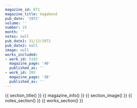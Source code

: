 ```yaml
---
magazine_id: 871
magazine_title: Vagabond
pub_date: '1972'
volume: ''
number: 15
month: ''
notes: null
pub_date1: 31/12/1972
pub_date2: null
image: null
works_included:
- work_id: 5103
  magazine_page: '40'
  published_as: ''
- work_id: 205
  magazine_page: '38'
  published_as: ''
---
```


{{ section_title() }}
{{ magazine_info() }}
{{ section_image() }}
{{ notes_section() }}
{{ works_section() }}
